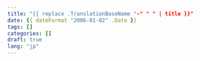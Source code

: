 ```yaml
---
title: "{{ replace .TranslationBaseName "-" " " | title }}"
date: {{ dateFormat "2006-01-02" .Date }}
tags: []
categories: []
draft: true
lang: "jp"
---
```

